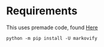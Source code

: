 # Requirements
This uses premade code, found [Here](https://github.com/jsvine/markovify)  

`python -m pip install -U markovify`